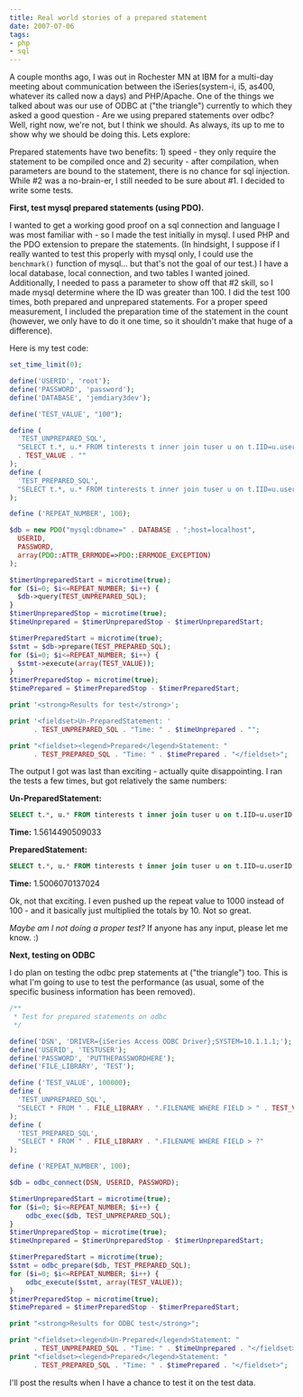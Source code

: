 ```yaml
---
title: Real world stories of a prepared statement
date: 2007-07-06
tags:
- php
- sql
---
```

A couple months ago, I was out in Rochester MN at IBM for a multi-day meeting about communication between the iSeries(system-i, i5, as400, whatever its called now a days) and PHP/Apache.  One of the things we talked about was our use of ODBC at ("the triangle") currently to which they asked a good question - Are we using prepared statements over odbc?  Well, right now, we're not, but I think we should.  As always, its up to me to show why we should be doing this.  Lets explore:

<!--more-->

Prepared statements have two benefits: 1) speed - they only require the statement to be compiled once and 2) security - after compilation, when parameters are bound to the statement, there is no chance for sql injection.  While #2 was a no-brain-er, I still needed to be sure about #1.  I decided to write some tests.

**First, test mysql prepared statements (using PDO).**

I wanted to get a working good proof on a sql connection and language I was most familiar with - so I made the test initially in mysql.  I used PHP and the PDO extension to prepare the statements.  (In hindsight, I suppose if I really wanted to test this properly with mysql only, I could use the `benchmark()` function of mysql... but that's not the goal of our test.)  I have a local database, local connection, and two tables I wanted joined.  Additionally, I needed to pass a parameter to show off that #2 skill, so I made mysql determine where the ID was greater than 100.  I did the test 100 times, both prepared and unprepared statements.  For a proper speed measurement, I included the preparation time of the statement in the count (however, we only have to do it one time, so it shouldn't make that huge of a difference).

Here is my test code:

```php
set_time_limit(0);

define('USERID', 'root');
define('PASSWORD', 'password');
define('DATABASE', 'jemdiary3dev');

define('TEST_VALUE', "100");

define (
  'TEST_UNPREPARED_SQL', 
  "SELECT t.*, u.* FROM tinterests t inner join tuser u on t.IID=u.userID WHERE IID > " 
  . TEST_VALUE . ""
);
define (
  'TEST_PREPARED_SQL', 
  "SELECT t.*, u.* FROM tinterests t inner join tuser u on t.IID=u.userID WHERE IID > ?"
);

define ('REPEAT_NUMBER', 100);

$db = new PDO("mysql:dbname=" . DATABASE . ";host=localhost",
  USERID,
  PASSWORD,
  array(PDO::ATTR_ERRMODE=>PDO::ERRMODE_EXCEPTION)
);

$timerUnpreparedStart = microtime(true);
for ($i=0; $i<=REPEAT_NUMBER; $i++) {
  $db->query(TEST_UNPREPARED_SQL);
}
$timerUnpreparedStop = microtime(true);
$timeUnprepared = $timerUnpreparedStop - $timerUnpreparedStart;

$timerPreparedStart = microtime(true);
$stmt = $db->prepare(TEST_PREPARED_SQL);
for ($i=0; $i<=REPEAT_NUMBER; $i++) {
  $stmt->execute(array(TEST_VALUE));
}
$timerPreparedStop = microtime(true);
$timePrepared = $timerPreparedStop - $timerPreparedStart;

print '<strong>Results for test</strong>';

print '<fieldset>Un-PreparedStatement: ' 
      . TEST_UNPREPARED_SQL . "Time: " . $timeUnprepared . "";

print "<fieldset><legend>Prepared</legend>Statement: " 
      . TEST_PREPARED_SQL . "Time: " . $timePrepared . "</fieldset>";
```

The output I got was last than exciting - actually quite disappointing.  I ran the tests a few times, but got relatively the same numbers:

**Un-PreparedStatement:** 

```sql
SELECT t.*, u.* FROM tinterests t inner join tuser u on t.IID=u.userID WHERE IID > 100
```

**Time:** 1.5614490509033

**PreparedStatement:** 

```sql
SELECT t.*, u.* FROM tinterests t inner join tuser u on t.IID=u.userID WHERE IID > ?
```

**Time:** 1.5006070137024

Ok, not that exciting.  I even pushed up the repeat value to 1000 instead of 100 - and it basically just multiplied the totals by 10.  Not so great.

_Maybe am I not doing a proper test?_  If anyone has any input, please let me know. :)

**Next, testing on ODBC**

I do plan on testing the odbc prep statements at ("the triangle") too.  This is what I'm going to use to test the performance (as usual, some of the specific business information has been removed).

```php
/**
 * Test for prepared statements on odbc
 */

define('DSN', 'DRIVER={iSeries Access ODBC Driver};SYSTEM=10.1.1.1;');
define('USERID', 'TESTUSER');
define('PASSWORD', 'PUTTHEPASSWORDHERE');
define('FILE_LIBRARY', 'TEST');

define ('TEST_VALUE', 100000);
define (
  'TEST_UNPREPARED_SQL', 
  "SELECT * FROM " . FILE_LIBRARY . ".FILENAME WHERE FIELD > " . TEST_VALUE
);
define (
  'TEST_PREPARED_SQL', 
  "SELECT * FROM " . FILE_LIBRARY . ".FILENAME WHERE FIELD > ?"
);

define ('REPEAT_NUMBER', 100);

$db = odbc_connect(DSN, USERID, PASSWORD);

$timerUnpreparedStart = microtime(true);
for ($i=0; $i<=REPEAT_NUMBER; $i++) {
    odbc_exec($db, TEST_UNPREPARED_SQL); 
}
$timerUnpreparedStop = microtime(true);
$timeUnprepared = $timerUnpreparedStop - $timerUnpreparedStart;

$timerPreparedStart = microtime(true);
$stmt = odbc_prepare($db, TEST_PREPARED_SQL);
for ($i=0; $i<=REPEAT_NUMBER; $i++) {
    odbc_execute($stmt, array(TEST_VALUE));
}
$timerPreparedStop = microtime(true);
$timePrepared = $timerPreparedStop - $timerPreparedStart;

print "<strong>Results for ODBC test</strong>";

print "<fieldset><legend>Un-Prepared</legend>Statement: " 
      . TEST_UNPREPARED_SQL . "Time: " . $timeUnprepared . "</fieldset>";
print "<fieldset><legend>Prepared</legend>Statement: " 
      . TEST_PREPARED_SQL . "Time: " . $timePrepared . "</fieldset>";
```

I'll post the results when I have a chance to test it on the test data.
